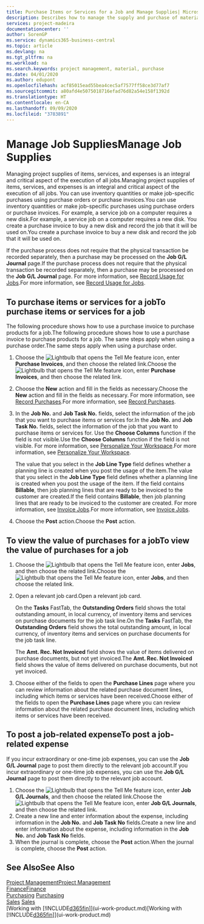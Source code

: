 ```yaml
---
title: Purchase Items or Services for a Job and Manage Supplies| Microsoft Docs
description: Describes how to manage the supply and purchase of material and services to jobs.
services: project-madeira
documentationcenter: ''
author: SorenGP
ms.service: dynamics365-business-central
ms.topic: article
ms.devlang: na
ms.tgt_pltfrm: na
ms.workload: na
ms.search.keywords: project management, material, purchase
ms.date: 04/01/2020
ms.author: edupont
ms.openlocfilehash: acf85015ead55bea4cec5af7577ff58ce3d77af7
ms.sourcegitcommit: a80afd4e5075018716efad76d82a54e158f1392d
ms.translationtype: HT
ms.contentlocale: en-CA
ms.lasthandoff: 09/09/2020
ms.locfileid: "3783891"
---
```

# <a name="manage-job-supplies"></a><span data-ttu-id="3e241-103">Manage Job Supplies</span><span class="sxs-lookup"><span data-stu-id="3e241-103">Manage Job Supplies</span></span>
<span data-ttu-id="3e241-104">Managing project supplies of items, services, and expenses is an integral and critical aspect of the execution of all jobs.</span><span class="sxs-lookup"><span data-stu-id="3e241-104">Managing project supplies of items, services, and expenses is an integral and critical aspect of the execution of all jobs.</span></span> <span data-ttu-id="3e241-105">You can use inventory quantities or make job-specific purchases using purchase orders or purchase invoices.</span><span class="sxs-lookup"><span data-stu-id="3e241-105">You can use inventory quantities or make job-specific purchases using purchase orders or purchase invoices.</span></span> <span data-ttu-id="3e241-106">For example, a service job on a computer requires a new disk.</span><span class="sxs-lookup"><span data-stu-id="3e241-106">For example, a service job on a computer requires a new disk.</span></span> <span data-ttu-id="3e241-107">You create a purchase invoice to buy a new disk and record the job that it will be used on.</span><span class="sxs-lookup"><span data-stu-id="3e241-107">You create a purchase invoice to buy a new disk and record the job that it will be used on.</span></span>

<span data-ttu-id="3e241-108">If the purchase process does not require that the physical transaction be recorded separately, then a purchase may be processed on the **Job G/L Journal** page.</span><span class="sxs-lookup"><span data-stu-id="3e241-108">If the purchase process does not require that the physical transaction be recorded separately, then a purchase may be processed on the **Job G/L Journal** page.</span></span> <span data-ttu-id="3e241-109">For more information, see [Record Usage for Jobs](projects-how-record-job-usage.md).</span><span class="sxs-lookup"><span data-stu-id="3e241-109">For more information, see [Record Usage for Jobs](projects-how-record-job-usage.md).</span></span>

## <a name="to-purchase-items-or-services-for-a-job"></a><span data-ttu-id="3e241-110">To purchase items or services for a job</span><span class="sxs-lookup"><span data-stu-id="3e241-110">To purchase items or services for a job</span></span>
<span data-ttu-id="3e241-111">The following procedure shows how to use a purchase invoice to purchase products for a job.</span><span class="sxs-lookup"><span data-stu-id="3e241-111">The following procedure shows how to use a purchase invoice to purchase products for a job.</span></span> <span data-ttu-id="3e241-112">The same steps apply when using a purchase order.</span><span class="sxs-lookup"><span data-stu-id="3e241-112">The same steps apply when using a purchase order.</span></span>  

1. <span data-ttu-id="3e241-113">Choose the ![Lightbulb that opens the Tell Me feature](media/ui-search/search_small.png "Tell me what you want to do") icon, enter **Purchase Invoices**, and then choose the related link.</span><span class="sxs-lookup"><span data-stu-id="3e241-113">Choose the ![Lightbulb that opens the Tell Me feature](media/ui-search/search_small.png "Tell me what you want to do") icon, enter **Purchase Invoices**, and then choose the related link.</span></span>  
2. <span data-ttu-id="3e241-114">Choose the **New** action and fill in the fields as necessary.</span><span class="sxs-lookup"><span data-stu-id="3e241-114">Choose the **New** action and fill in the fields as necessary.</span></span> <span data-ttu-id="3e241-115">For more information, see [Record Purchases](purchasing-how-record-purchases.md).</span><span class="sxs-lookup"><span data-stu-id="3e241-115">For more information, see [Record Purchases](purchasing-how-record-purchases.md).</span></span>
3. <span data-ttu-id="3e241-116">In the **Job No.** and **Job Task No.** fields, select the information of the job that you want to purchase items or services for.</span><span class="sxs-lookup"><span data-stu-id="3e241-116">In the **Job No.** and **Job Task No.** fields, select the information of the job that you want to purchase items or services for.</span></span> <span data-ttu-id="3e241-117">Use the **Choose Columns** function if the field is not visible.</span><span class="sxs-lookup"><span data-stu-id="3e241-117">Use the **Choose Columns** function if the field is not visible.</span></span> <span data-ttu-id="3e241-118">For more information, see [Personalize Your Workspace](ui-personalization-user.md).</span><span class="sxs-lookup"><span data-stu-id="3e241-118">For more information, see [Personalize Your Workspace](ui-personalization-user.md).</span></span>

    <span data-ttu-id="3e241-119">The value that you select in the **Job Line Type** field defines whether a planning line is created when you post the usage of the item.</span><span class="sxs-lookup"><span data-stu-id="3e241-119">The value that you select in the **Job Line Type** field defines whether a planning line is created when you post the usage of the item.</span></span> <span data-ttu-id="3e241-120">If the field contains **Billable**, then job planning lines that are ready to be invoiced to the customer are created.</span><span class="sxs-lookup"><span data-stu-id="3e241-120">If the field contains **Billable**, then job planning lines that are ready to be invoiced to the customer are created.</span></span> <span data-ttu-id="3e241-121">For more information, see [Invoice Jobs](projects-how-invoice-jobs.md).</span><span class="sxs-lookup"><span data-stu-id="3e241-121">For more information, see [Invoice Jobs](projects-how-invoice-jobs.md).</span></span>
4. <span data-ttu-id="3e241-122">Choose the **Post** action.</span><span class="sxs-lookup"><span data-stu-id="3e241-122">Choose the **Post** action.</span></span>

## <a name="to-view-the-value-of-purchases-for-a-job"></a><span data-ttu-id="3e241-123">To view the value of purchases for a job</span><span class="sxs-lookup"><span data-stu-id="3e241-123">To view the value of purchases for a job</span></span>
1. <span data-ttu-id="3e241-124">Choose the ![Lightbulb that opens the Tell Me feature](media/ui-search/search_small.png "Tell me what you want to do") icon, enter **Jobs**, and then choose the related link.</span><span class="sxs-lookup"><span data-stu-id="3e241-124">Choose the ![Lightbulb that opens the Tell Me feature](media/ui-search/search_small.png "Tell me what you want to do") icon, enter **Jobs**, and then choose the related link.</span></span>
2. <span data-ttu-id="3e241-125">Open a relevant job card.</span><span class="sxs-lookup"><span data-stu-id="3e241-125">Open a relevant job card.</span></span>

    <span data-ttu-id="3e241-126">On the **Tasks** FastTab, the **Outstanding Orders** field shows the total outstanding amount, in local currency, of inventory items and services on purchase documents for the job task line.</span><span class="sxs-lookup"><span data-stu-id="3e241-126">On the **Tasks** FastTab, the **Outstanding Orders** field shows the total outstanding amount, in local currency, of inventory items and services on purchase documents for the job task line.</span></span>  

    <span data-ttu-id="3e241-127">The **Amt. Rec. Not Invoiced** field shows the value of items delivered on purchase documents, but not yet invoiced.</span><span class="sxs-lookup"><span data-stu-id="3e241-127">The **Amt. Rec. Not Invoiced** field shows the value of items delivered on purchase documents, but not yet invoiced.</span></span>  
3. <span data-ttu-id="3e241-128">Choose either of the fields to open the **Purchase Lines** page where you can review information about the related purchase document lines, including which items or services have been received.</span><span class="sxs-lookup"><span data-stu-id="3e241-128">Choose either of the fields to open the **Purchase Lines** page where you can review information about the related purchase document lines, including which items or services have been received.</span></span>

## <a name="to-post-a-job-related-expense"></a><span data-ttu-id="3e241-129">To post a job-related expense</span><span class="sxs-lookup"><span data-stu-id="3e241-129">To post a job-related expense</span></span>
<span data-ttu-id="3e241-130">If you incur extraordinary or one-time job expenses, you can use the **Job G/L Journal** page to post them directly to the relevant job account.</span><span class="sxs-lookup"><span data-stu-id="3e241-130">If you incur extraordinary or one-time job expenses, you can use the **Job G/L Journal** page to post them directly to the relevant job account.</span></span>

1. <span data-ttu-id="3e241-131">Choose the ![Lightbulb that opens the Tell Me feature](media/ui-search/search_small.png "Tell me what you want to do") icon, enter **Job G/L Journals**, and then choose the related link.</span><span class="sxs-lookup"><span data-stu-id="3e241-131">Choose the ![Lightbulb that opens the Tell Me feature](media/ui-search/search_small.png "Tell me what you want to do") icon, enter **Job G/L Journals**, and then choose the related link.</span></span>  
2. <span data-ttu-id="3e241-132">Create a new line and enter information about the expense, including information in the **Job No.** and **Job Task No** fields.</span><span class="sxs-lookup"><span data-stu-id="3e241-132">Create a new line and enter information about the expense, including information in the **Job No.** and **Job Task No** fields.</span></span>  
3. <span data-ttu-id="3e241-133">When the journal is complete, choose the **Post** action.</span><span class="sxs-lookup"><span data-stu-id="3e241-133">When the journal is complete, choose the **Post** action.</span></span>

## <a name="see-also"></a><span data-ttu-id="3e241-134">See Also</span><span class="sxs-lookup"><span data-stu-id="3e241-134">See Also</span></span>
[<span data-ttu-id="3e241-135">Project Management</span><span class="sxs-lookup"><span data-stu-id="3e241-135">Project Management</span></span>](projects-manage-projects.md)  
[<span data-ttu-id="3e241-136">Finance</span><span class="sxs-lookup"><span data-stu-id="3e241-136">Finance</span></span>](finance.md)  
<span data-ttu-id="3e241-137">[Purchasing](purchasing-manage-purchasing.md)       </span><span class="sxs-lookup"><span data-stu-id="3e241-137">[Purchasing](purchasing-manage-purchasing.md)       </span></span>  
<span data-ttu-id="3e241-138">[Sales](sales-manage-sales.md)    </span><span class="sxs-lookup"><span data-stu-id="3e241-138">[Sales](sales-manage-sales.md)    </span></span>  
<span data-ttu-id="3e241-139">[Working with [!INCLUDE[d365fin](includes/d365fin_md.md)]](ui-work-product.md)</span><span class="sxs-lookup"><span data-stu-id="3e241-139">[Working with [!INCLUDE[d365fin](includes/d365fin_md.md)]](ui-work-product.md)</span></span>  
